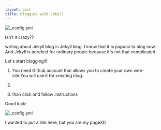 ```yaml
---
layout: post
title: Blogging with Jekyll 
---
```

![_config.yml](http://dab1nmslvvntp.cloudfront.net/wp-content/uploads/2015/02/1424055625jekyll.png)



Isn't it crazy??



writing about Jekyll blog in Jekyll blog.
I know that it is popular to blog now. And Jekyll is perefect for ordinary people because it's not that complicated.



Let's start blogging!!!



1. You need Github account that allows you to create your own web-site.You will use it for creating blog.
2. 


2. than click and follow instructions


Good luck!


 ![_config.yml](http://blog.webjeda.com/thumbs/create-jekyll-blog.jpg)


I wanted to put a link here, but you are my pageXD




